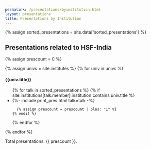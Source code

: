 ```yaml
---
permalink: /presentations/byinstitution.html
layout: presentations
title: Presentations by Institution
---
```


{% assign sorted_presentations = site.data['sorted_presentations'] %}

<!--
  0     1       2      3       4          5           6          7            8
date | name | title | url | meeting | meetingurl | project | focus_area | institution
-->

<h2>Presentations related to HSF-India</h2>
{% assign prescount = 0 %}

{% assign univs = site.institutes %}
  {% for univ in univs %}
<h4>{{univ.title}}</h4>
<ul>
  {% for talk in sorted_presentations %}
    {% if site.institutions[talk.member].institution contains univ.title %}
      <li>
        {%- include print_pres.html talk=talk -%}
      </li>

      {% assign prescount = prescount | plus: "1" %}
    {% endif %}
  {% endfor %}
</ul>

{% endfor %}

Total presentations: {{ prescount }}.

